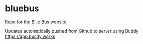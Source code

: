 # bluebus
Repo for the Blue Bus website

Updates automatically pushed from Github to server using Buddy
https://app.buddy.works

